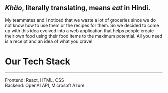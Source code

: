 *Khäo*, literally translating, means *eat* in Hindi.
---

My teammates and I noticed that we waste a lot of groceries since we do not know how to use them or the recipes for them. So we decided to come up with this idea evolved into a web application that helps people create their own food using their food items to the maximum potential. All you need is a receipt and an idea of what you crave!

# Our Tech Stack
---
Frontend: React, HTML, CSS \
Backend: OpenAI API, Microsoft Azure
